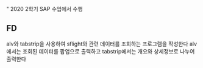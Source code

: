 " 2020 2학기 SAP 수업에서 수행

## FD
alv와 tabstrip을 사용하여 sflight와 관련 데이터를 조회하는 프로그램을 작성한다
alv에서는 조회된 데이터를 팝업으로 출력하고 tabstrip에서는 개요와 상세정보로 나누어 출력한다
